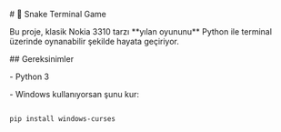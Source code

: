 \# 🐍 Snake Terminal Game



Bu proje, klasik Nokia 3310 tarzı \*\*yılan oyununu\*\* Python ile terminal üzerinde oynanabilir şekilde hayata geçiriyor.



\## Gereksinimler



\- Python 3

\- Windows kullanıyorsan şunu kur:

```bash

pip install windows-curses




